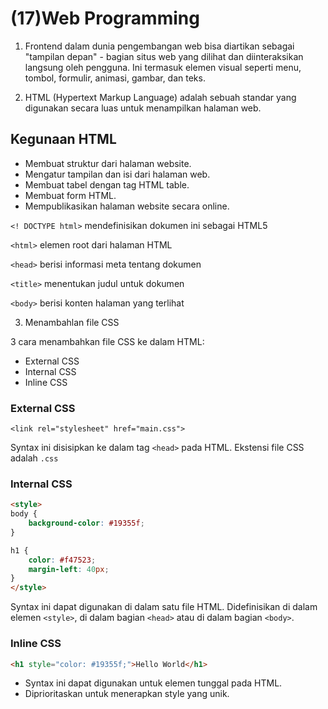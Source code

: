 
# (17)Web Programming

1. Frontend dalam dunia pengembangan web bisa diartikan sebagai "tampilan depan"  - bagian situs web yang dilihat dan diinteraksikan langsung oleh pengguna. Ini termasuk elemen visual seperti menu, tombol, formulir, animasi, gambar, dan teks.

2. HTML (Hypertext Markup Language) adalah sebuah standar yang digunakan secara luas untuk menampilkan halaman web.

## Kegunaan HTML
* Membuat struktur dari halaman website.
* Mengatur tampilan dan isi dari halaman web.
* Membuat tabel dengan tag HTML table.
* Membuat form HTML.
* Mempublikasikan halaman website secara online.

`<! DOCTYPE html>` mendefinisikan dokumen ini sebagai HTML5

`<html>` elemen root dari halaman HTML

`<head>` berisi informasi meta tentang dokumen

`<title>` menentukan judul untuk dokumen

`<body>` berisi konten halaman yang terlihat

3. Menambahlan file CSS

3 cara menambahkan file CSS ke dalam HTML:
* External CSS
* Internal CSS
* Inline CSS

### External CSS
`<link rel="stylesheet" href="main.css">`

Syntax ini disisipkan ke dalam tag `<head>` pada HTML. Ekstensi file CSS adalah `.css`

### Internal CSS
```html
<style>
body {
    background-color: #19355f;
}

h1 {
    color: #f47523;
    margin-left: 40px;
}
</style>
```
Syntax ini dapat digunakan di dalam satu file HTML. Didefinisikan di dalam elemen `<style>`, di dalam bagian `<head>` atau di dalam bagian `<body>`.

### Inline CSS
``` html
<h1 style="color: #19355f;">Hello World</h1>
```
* Syntax ini dapat digunakan untuk elemen tunggal pada HTML.
* Diprioritaskan untuk menerapkan style yang unik.
